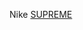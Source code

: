Nike
 <a href="http://www.dovetailrelocation.com/jpgoshop.asp?cheap=shop/a/b/products/0184.html" title="SUPREME">SUPREME</a>